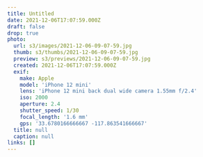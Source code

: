 ```yaml
---
title: Untitled
date: 2021-12-06T17:07:59.000Z
draft: false
drop: true
photo:
  url: s3/images/2021-12-06-09-07-59.jpg
  thumb: s3/thumbs/2021-12-06-09-07-59.jpg
  preview: s3/previews/2021-12-06-09-07-59.jpg
  created: 2021-12-06T17:07:59.000Z
  exif:
    make: Apple
    model: 'iPhone 12 mini'
    lens: 'iPhone 12 mini back dual wide camera 1.55mm f/2.4'
    iso: 2000
    aperture: 2.4
    shutter_speed: 1/30
    focal_length: '1.6 mm'
    gps: '33.6780166666667 -117.863541666667'
  title: null
  caption: null
links: []
---
```

